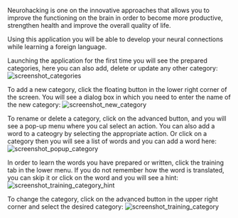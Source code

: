 Neurohacking is one on the innovative approaches that allows you to improve the functioning on the brain in order to become more productive, strengthen
health and improve the overall quality of life.

Using this application you will be able to develop your neural connections while learning a foreign language.

Launching the application for the first time you will see the prepared categories, here you can also add, delete or update any other category:
![screenshot_categories](https://user-images.githubusercontent.com/83659126/167778613-3b5c48d8-f18c-4021-bd74-59774ef6ceac.jpg)

To add a new category, click the floating button in the lower right corner of the screen. You will see a dialog box in which you need to enter the name of
the new category:
![screenshot_new_category](https://user-images.githubusercontent.com/83659126/167779086-4d63479d-6b2c-447c-8b69-36faec821b1a.jpg)

To rename or delete a category, click on the advanced button, and you will see a pop-up menu where you cal select an action. You can also add a word to a
cateogry by selecting the appropriate action. Or click on a category then you will see a list of words and you can add a word here:
![screenshot_popup_category](https://user-images.githubusercontent.com/83659126/167779224-e3af3c8a-6904-4711-a7f6-db8f88223b50.jpg)

In order to learn the words you have prepared or written, click the training tab in the lower menu. If you do not remember how the word is translated, you
can skip it or click on the word and you will see a hint:
![screenshot_training_category_hint](https://user-images.githubusercontent.com/83659126/167779318-01bbfa24-b422-4bac-a464-1e22a2d03d24.jpg)

To change the category, click on the advanced button in the upper right corner and select the desired category:
![screenshot_training_category](https://user-images.githubusercontent.com/83659126/167779544-937ff651-2667-4cae-a96d-31f1ed4fa741.jpg)
